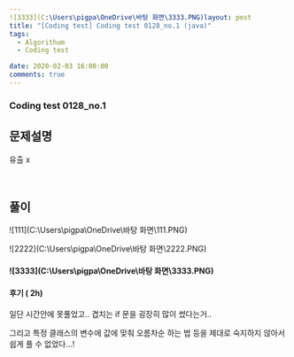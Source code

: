 ```yaml
---
![3333](C:\Users\pigpa\OneDrive\바탕 화면\3333.PNG)layout: post
title: "[Coding test] Coding test 0128_no.1 (java)"
tags:
  - Algorithum
  - Coding test

date: 2020-02-03 16:00:00
comments: true
---
```




###   Coding test 0128_no.1

## 문제설명

유출 x

<br>

## 풀이

![111](C:\Users\pigpa\OneDrive\바탕 화면\111.PNG)

![2222](C:\Users\pigpa\OneDrive\바탕 화면\2222.PNG)

#### ![3333](C:\Users\pigpa\OneDrive\바탕 화면\3333.PNG)

#### 후기 ( 2h)

일단 시간안에 못풀었고..  겹치는 if 문을 굉장히 많이 썼다는거..  <br>

그리고 특정 클래스의 변수에 값에 맞춰 오름차순 하는 법 등을 제대로 숙지하지 않아서 쉽게 풀 수 없었다...!

